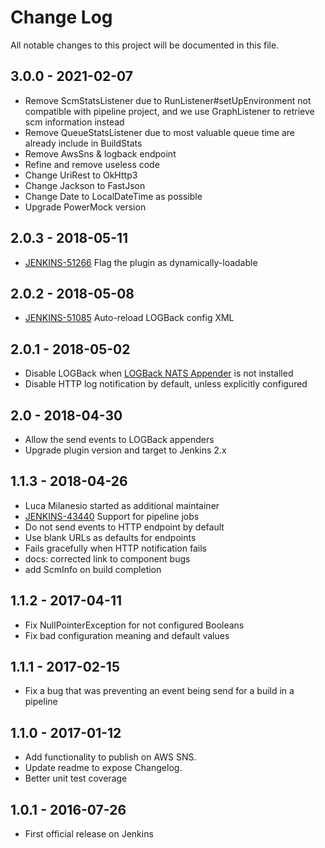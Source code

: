 # Change Log
All notable changes to this project will be documented in this file.

## 3.0.0 - 2021-02-07

- Remove ScmStatsListener due to RunListener#setUpEnvironment not compatible with pipeline project,
  and we use GraphListener to retrieve scm information instead
- Remove QueueStatsListener due to most valuable queue time are already include in BuildStats
- Remove AwsSns & logback endpoint
- Refine and remove useless code
- Change UriRest to OkHttp3
- Change Jackson to FastJson
- Change Date to LocalDateTime as possible
- Upgrade PowerMock version

## 2.0.3 - 2018-05-11

- [JENKINS-51266](https://issues.jenkins-ci.org/browse/JENKINS-51266) Flag the plugin as dynamically-loadable

## 2.0.2 - 2018-05-08

- [JENKINS-51085](https://issues.jenkins-ci.org/browse/JENKINS-51085) Auto-reload LOGBack config XML

## 2.0.1 - 2018-05-02

- Disable LOGBack when [LOGBack NATS Appender](https://plugins.jenkins.io/logback-nats-appender) is not installed
- Disable HTTP log notification by default, unless explicitly configured

## 2.0 - 2018-04-30

- Allow the send events to LOGBack appenders
- Upgrade plugin version and target to Jenkins 2.x

## 1.1.3 - 2018-04-26

- Luca Milanesio started as additional maintainer
- [JENKINS-43440](https://issues.jenkins-ci.org/browse/JENKINS-43440) Support for pipeline jobs
- Do not send events to HTTP endpoint by default
- Use blank URLs as defaults for endpoints
- Fails gracefully when HTTP notification fails
- docs: corrected link to component bugs
- add ScmInfo on build completion

## 1.1.2 - 2017-04-11

- Fix NullPointerException for not configured Booleans
- Fix bad configuration meaning and default values

## 1.1.1 - 2017-02-15

- Fix a bug that was preventing an event being send for a build in a pipeline

## 1.1.0 - 2017-01-12

- Add functionality to publish on AWS SNS.
- Update readme to expose Changelog.
- Better unit test coverage

## 1.0.1 - 2016-07-26

- First official release on Jenkins
